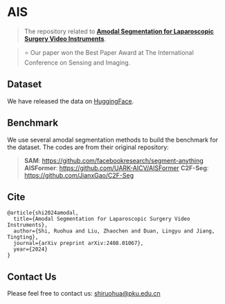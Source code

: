 # AIS

> The repository related to [**Amodal Segmentation for Laparoscopic Surgery Video Instruments**](https://arxiv.org/abs/2408.01067).

> ⭐ Our paper won the Best Paper Award at The International Conference on Sensing and Imaging.
> 
## Dataset

We have released the data on [HuggingFace](https://huggingface.co/datasets/ssssemma/AIS).


## Benchmark

We use several amodal segmentation methods to build the benchmark for the dataset. The codes are from their original repository:

> **SAM**: https://github.com/facebookresearch/segment-anything
> **AISFormer**: https://github.com/UARK-AICV/AISFormer
> **C2F-Seg**: https://github.com/JianxGao/C2F-Seg


## Cite
```
@article{shi2024amodal,
  title={Amodal Segmentation for Laparoscopic Surgery Video Instruments},
  author={Shi, Ruohua and Liu, Zhaochen and Duan, Lingyu and Jiang, Tingting},
  journal={arXiv preprint arXiv:2408.01067},
  year={2024}
}
```

## Contact Us
Please feel free to contact us: shiruohua@pku.edu.cn

